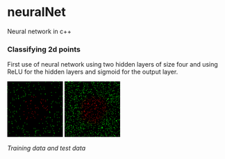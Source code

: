 # neuralNet
Neural network in c++

### Classifying 2d points
First use of neural network using two hidden layers of size four and using ReLU for the hidden layers and sigmoid for the output layer.

![alttext](images/classifying2dPointsTraining.png "training") ![alttext](images/classifying2dPointsTest.png "test")

*Training data and test data*
